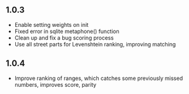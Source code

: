 ## 1.0.3

* Enable setting weights on init
* Fixed error in sqlite metaphone() function
* Clean up and fix a bug scoring process
* Use all street parts for Levenshtein ranking, improving matching

## 1.0.4

* Improve ranking of ranges, which catches some previously missed numbers, improves score, parity

